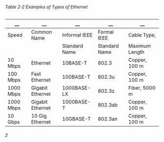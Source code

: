###### Table 2-2 Examples of Types of Ethernet
__|__|__|__|__
--|--|--|--|--
Speed | Common Name | Informal IEEE | Formal IEEE | Cable Type,
        |           |Standard Name | Standard Name | Maximum Length
10 Mbps | Ethernet | 10BASE-T | 802.3 | Copper, 100 m
100 Mbps | Fast Ethernet | 100BASE-T| 802.3u | Copper, 100 m
1000 Mbps | Gigabit Ethernet | 1000BASE-LX | 802.3z | Fiber, 5000 m
1000 Mbps | Gigabit Ethernet | 1000BASE-T | 802.3ab | Copper, 100 m
10 Gbps | 10 Gig Ethernet | 10GBASE-T | 802.3an | Copper, 100 m

###### 2
